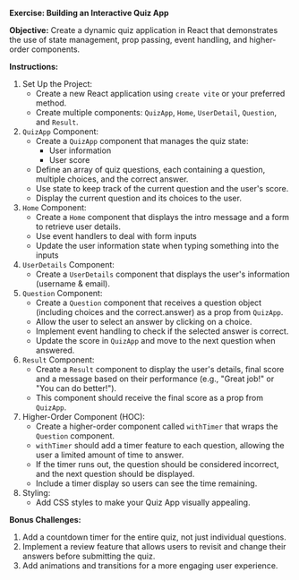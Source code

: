 **Exercise: Building an Interactive Quiz App**

**Objective:** Create a dynamic quiz application in React that demonstrates the use of state management, prop passing, event handling, and higher-order components.

**Instructions:**

1. Set Up the Project:
    - Create a new React application using `create vite` or your preferred method.
    - Create multiple components: `QuizApp`, `Home`, `UserDetail`, `Question`, and `Result`.
2. `QuizApp` Component:
    - Create a `QuizApp` component that manages the quiz state:
        - User information
        - User score
    - Define an array of quiz questions, each containing a question, multiple choices, and the correct answer.
    - Use state to keep track of the current question and the user's score.
    - Display the current question and its choices to the user.
3. `Home` Component:
    - Create a `Home` component that displays the intro message and a form to retrieve user details.
    - Use event handlers to deal with form inputs
    - Update the user information state when typing something into the inputs
4. `UserDetails` Component:
    - Create a `UserDetails` component that displays the user's information (username & email).
5. `Question` Component:
    - Create a `Question` component that receives a question object (including choices and the correct.answer) as a prop from `QuizApp`.
    - Allow the user to select an answer by clicking on a choice.
    - Implement event handling to check if the selected answer is correct.
    - Update the score in `QuizApp` and move to the next question when answered.
6. `Result` Component:
    - Create a `Result` component to display the user's details, final score and a message based on their performance (e.g., "Great job!" or "You can do better!").
    - This component should receive the final score as a prop from `QuizApp`.
7. Higher-Order Component (HOC):
    - Create a higher-order component called `withTimer` that wraps the `Question` component.
    - `withTimer` should add a timer feature to each question, allowing the user a limited amount of time to answer.
    - If the timer runs out, the question should be considered incorrect, and the next question should be displayed.
    - Include a timer display so users can see the time remaining.
8. Styling:
    - Add CSS styles to make your Quiz App visually appealing.

**Bonus Challenges:**

1. Add a countdown timer for the entire quiz, not just individual questions.
2. Implement a review feature that allows users to revisit and change their answers before submitting the quiz.
3. Add animations and transitions for a more engaging user experience.